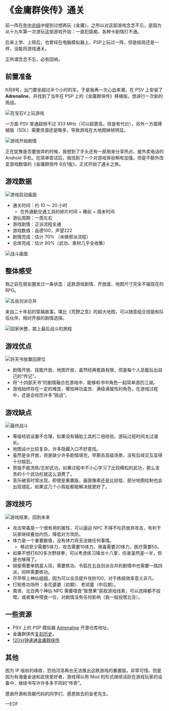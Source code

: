 # 《金庸群侠传》通关

前一阵在[年中总结](https://soulteary.com/2019/06/06/summary-in-mid-2019.html)中提到过想再玩《金庸》，之所以对这部游戏念念不忘，是因为从十九年第一次游玩这部游戏开始：一直犯路痴、各种卡剧情打不通。

后来上学、上班后，也曾经在电脑模拟器上、PSP上玩过一阵，但是结局还是一样，没能将游戏通关。

正所谓念念不忘，必有回响。

## 前置准备

6月8号，出门要坐超过半个小时的车，于是我再一次心血来潮，在 PSV 上安装了 **Adrenaline**，并找到了当年在 PSP 上的《金庸群侠传》移植版，想进行一次新的挑战。

![在宝石V上玩游戏](https://attachment.soulteary.com/2019/06/16/play-on-psv.jpg)

一方面 PSV 普通超频不过 333 MHz（可以超更高，但是有代价），另外一方面移植版（SDL）需要资源还是略多，导致游戏在大地图掉帧明显。

![游戏开始剧情](https://attachment.soulteary.com/2019/06/16/start-game.jpg)

正在犹豫是否要放弃的时候，我想到了手头还有一部用来分享热点、接外卖电话的 Android 手机，在简单尝试后，我找到了一个对游戏体验稍有加强，但是不额外改变游戏数值的《金庸群侠传 6合1版》，正式开始了通关之旅。

## 游戏数据

![游戏启动画面](https://attachment.soulteary.com/2019/06/16/game-title.jpg)

- 通关时间：约 10 ～ 20 小时
	- 在外通勤交通工具的碎片时间 + 睡前 + 周末时间
- 游玩周期：一周左右
- 游戏剧情：正派流程全通
- 游戏数值：品德100，声望222
- 剧情完成：估计 70% （未做邪派流程）
- 总体完成：估计 80%（武功、素材几乎全收集）

![战斗画面](https://attachment.soulteary.com/2019/06/16/battle-scene.png)

## 整体感受

我之前在朋友圈发过一条状态：这款游戏剧情、开放度、地图尺寸完全不输现在的RPG。

![五岳剑派合并](https://attachment.soulteary.com/2019/06/16/wuyue-battle.png)

来自二十年前的穿越故事，堪比《荒野之息》的超大地图，可以随意组合技能和队伍伙伴，相对开放的剧情选择。

![回家休整，踏上最后战斗的旅程](https://attachment.soulteary.com/2019/06/16/ready-to-go.png)

## 游戏优点

![将天书放置回原位](https://attachment.soulteary.com/2019/06/16/books.png)

- 剧情开放、技能开放、地图开放，虽然经典套路有限，但是每个人总能玩出自己的“传记”。
- 将“十四部天书”的剧情融合在游戏中，能够和书中角色一起简单游历江湖。
- 游戏始终存在一定的难度，哪怕神功盖世、满级满属性的角色，在游戏过程中，还是会经历许多“挑战”。

## 游戏缺点

![最终战斗](https://attachment.soulteary.com/2019/06/16/last-battle.png)

- 等级经验设置不合理，如果没有辅助工具的二倍经验，游玩过程时间太过漫长。
- 地图设计比较复杂，许多隐藏入口不好查找。
- 虽然是全开放，但是缺少许多剧情填充，早期去高级场景，没有后续交互显得十分尴尬。
- 原版不能洗练/忘却武功，如果过程中不小心学习了比较稀松的武功，那么宝贵的十个武功栏就这么浪费了。
- 音乐破音时常出现，即使是重置版，画面像素还是比较低、部分地图绘制也会出现错乱，如果这几个小瑕疵都能解决就更好了。

## 游戏技巧

![游戏结束，回到未来](https://attachment.soulteary.com/2019/06/16/end.png)

- 攻击带毒是一个很有用的属性，可以逼迫 NPC 不得不吃药放弃攻击，有利于玩家继续叠加内伤，降低对方攻防。
- 体力是一个重要数值，没有体力将无法做任何事情。
	- 移动至少需要5体力，攻击需要10体力，用毒需要20体力，医疗需要50。
- 如果不想打600多次野球拳，可以考虑练习降龙十八掌，伤害虽然差一半，但是也够用了。
- 胡斐需要单挑苗人凤，需要练功、令狐在五岳剑派合并的剧情中也需要一挑四派，同样需要练功。
- 尽早带上神仙姐姐，因为可以全员提升攻防100，对于练级效率意义非凡。
- 打桩练功场所：金花婆婆（初期）、老顽童（中后期）。
- 南贤、北丑两个神仙 NPC 需要喂食“智慧果”获取游戏线索，可以选择都不投喂，或者集中喂食一位，对剧情没有任何影响（我一般投喂北丑）。

## 一些资源

- PSV 上的 PSP 模拟器 [Adrenaline](https://github.com/TheOfficialFloW/Adrenaline) 开源仓库地址。
- 金庸群侠传[复刻历史](https://www.zhihu.com/question/29153988/answer/64471722)。
- [120分钟速通金庸群侠传](https://www.bilibili.com/video/av35120484)

## 其他

因为 IP 版权的缘故，恐怕河洛再也无法推出这款游戏的重置版，非常可惜。但是因为有海量金迷和武侠爱好者，游戏得以用 Mod 的形式继续活跃在游戏玩家的设备中，继续书写许许多多不同的“传奇”。

感谢开源和贡献代码的同学们、感恩故去的金老先生。

—EOF